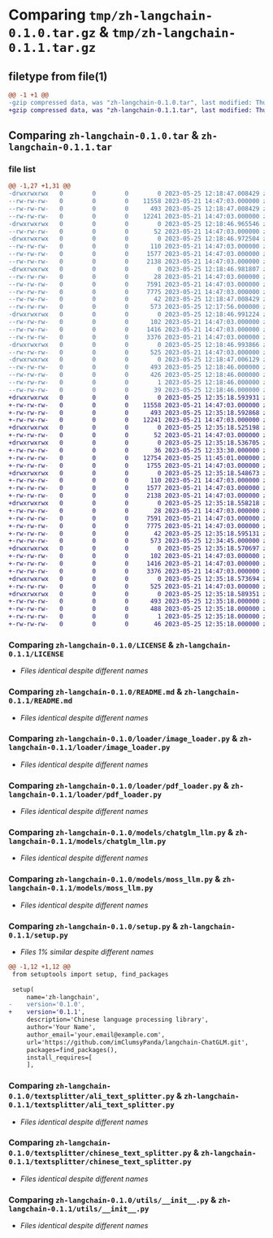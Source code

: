 # Comparing `tmp/zh-langchain-0.1.0.tar.gz` & `tmp/zh-langchain-0.1.1.tar.gz`

## filetype from file(1)

```diff
@@ -1 +1 @@
-gzip compressed data, was "zh-langchain-0.1.0.tar", last modified: Thu May 25 12:18:47 2023, max compression
+gzip compressed data, was "zh-langchain-0.1.1.tar", last modified: Thu May 25 12:35:18 2023, max compression
```

## Comparing `zh-langchain-0.1.0.tar` & `zh-langchain-0.1.1.tar`

### file list

```diff
@@ -1,27 +1,31 @@
-drwxrwxrwx   0        0        0        0 2023-05-25 12:18:47.008429 zh-langchain-0.1.0/
--rw-rw-rw-   0        0        0    11558 2023-05-21 14:47:03.000000 zh-langchain-0.1.0/LICENSE
--rw-rw-rw-   0        0        0      493 2023-05-25 12:18:47.008429 zh-langchain-0.1.0/PKG-INFO
--rw-rw-rw-   0        0        0    12241 2023-05-21 14:47:03.000000 zh-langchain-0.1.0/README.md
-drwxrwxrwx   0        0        0        0 2023-05-25 12:18:46.965546 zh-langchain-0.1.0/agent/
--rw-rw-rw-   0        0        0       52 2023-05-21 14:47:03.000000 zh-langchain-0.1.0/agent/__init__.py
-drwxrwxrwx   0        0        0        0 2023-05-25 12:18:46.972504 zh-langchain-0.1.0/loader/
--rw-rw-rw-   0        0        0      110 2023-05-21 14:47:03.000000 zh-langchain-0.1.0/loader/__init__.py
--rw-rw-rw-   0        0        0     1577 2023-05-21 14:47:03.000000 zh-langchain-0.1.0/loader/image_loader.py
--rw-rw-rw-   0        0        0     2138 2023-05-21 14:47:03.000000 zh-langchain-0.1.0/loader/pdf_loader.py
-drwxrwxrwx   0        0        0        0 2023-05-25 12:18:46.981807 zh-langchain-0.1.0/models/
--rw-rw-rw-   0        0        0       28 2023-05-21 14:47:03.000000 zh-langchain-0.1.0/models/__init__.py
--rw-rw-rw-   0        0        0     7591 2023-05-21 14:47:03.000000 zh-langchain-0.1.0/models/chatglm_llm.py
--rw-rw-rw-   0        0        0     7775 2023-05-21 14:47:03.000000 zh-langchain-0.1.0/models/moss_llm.py
--rw-rw-rw-   0        0        0       42 2023-05-25 12:18:47.008429 zh-langchain-0.1.0/setup.cfg
--rw-rw-rw-   0        0        0      573 2023-05-25 12:17:56.000000 zh-langchain-0.1.0/setup.py
-drwxrwxrwx   0        0        0        0 2023-05-25 12:18:46.991224 zh-langchain-0.1.0/textsplitter/
--rw-rw-rw-   0        0        0      102 2023-05-21 14:47:03.000000 zh-langchain-0.1.0/textsplitter/__init__.py
--rw-rw-rw-   0        0        0     1416 2023-05-21 14:47:03.000000 zh-langchain-0.1.0/textsplitter/ali_text_splitter.py
--rw-rw-rw-   0        0        0     3376 2023-05-21 14:47:03.000000 zh-langchain-0.1.0/textsplitter/chinese_text_splitter.py
-drwxrwxrwx   0        0        0        0 2023-05-25 12:18:46.993866 zh-langchain-0.1.0/utils/
--rw-rw-rw-   0        0        0      525 2023-05-21 14:47:03.000000 zh-langchain-0.1.0/utils/__init__.py
-drwxrwxrwx   0        0        0        0 2023-05-25 12:18:47.006129 zh-langchain-0.1.0/zh_langchain.egg-info/
--rw-rw-rw-   0        0        0      493 2023-05-25 12:18:46.000000 zh-langchain-0.1.0/zh_langchain.egg-info/PKG-INFO
--rw-rw-rw-   0        0        0      426 2023-05-25 12:18:46.000000 zh-langchain-0.1.0/zh_langchain.egg-info/SOURCES.txt
--rw-rw-rw-   0        0        0        1 2023-05-25 12:18:46.000000 zh-langchain-0.1.0/zh_langchain.egg-info/dependency_links.txt
--rw-rw-rw-   0        0        0       39 2023-05-25 12:18:46.000000 zh-langchain-0.1.0/zh_langchain.egg-info/top_level.txt
+drwxrwxrwx   0        0        0        0 2023-05-25 12:35:18.593931 zh-langchain-0.1.1/
+-rw-rw-rw-   0        0        0    11558 2023-05-21 14:47:03.000000 zh-langchain-0.1.1/LICENSE
+-rw-rw-rw-   0        0        0      493 2023-05-25 12:35:18.592868 zh-langchain-0.1.1/PKG-INFO
+-rw-rw-rw-   0        0        0    12241 2023-05-21 14:47:03.000000 zh-langchain-0.1.1/README.md
+drwxrwxrwx   0        0        0        0 2023-05-25 12:35:18.525198 zh-langchain-0.1.1/agent/
+-rw-rw-rw-   0        0        0       52 2023-05-21 14:47:03.000000 zh-langchain-0.1.1/agent/__init__.py
+drwxrwxrwx   0        0        0        0 2023-05-25 12:35:18.536705 zh-langchain-0.1.1/chains/
+-rw-rw-rw-   0        0        0       36 2023-05-25 12:33:30.000000 zh-langchain-0.1.1/chains/__init__.py
+-rw-rw-rw-   0        0        0    12754 2023-05-25 11:45:01.000000 zh-langchain-0.1.1/chains/local_doc_qa.py
+-rw-rw-rw-   0        0        0     1755 2023-05-21 14:47:03.000000 zh-langchain-0.1.1/chains/text_load.py
+drwxrwxrwx   0        0        0        0 2023-05-25 12:35:18.548673 zh-langchain-0.1.1/loader/
+-rw-rw-rw-   0        0        0      110 2023-05-21 14:47:03.000000 zh-langchain-0.1.1/loader/__init__.py
+-rw-rw-rw-   0        0        0     1577 2023-05-21 14:47:03.000000 zh-langchain-0.1.1/loader/image_loader.py
+-rw-rw-rw-   0        0        0     2138 2023-05-21 14:47:03.000000 zh-langchain-0.1.1/loader/pdf_loader.py
+drwxrwxrwx   0        0        0        0 2023-05-25 12:35:18.558218 zh-langchain-0.1.1/models/
+-rw-rw-rw-   0        0        0       28 2023-05-21 14:47:03.000000 zh-langchain-0.1.1/models/__init__.py
+-rw-rw-rw-   0        0        0     7591 2023-05-21 14:47:03.000000 zh-langchain-0.1.1/models/chatglm_llm.py
+-rw-rw-rw-   0        0        0     7775 2023-05-21 14:47:03.000000 zh-langchain-0.1.1/models/moss_llm.py
+-rw-rw-rw-   0        0        0       42 2023-05-25 12:35:18.595131 zh-langchain-0.1.1/setup.cfg
+-rw-rw-rw-   0        0        0      573 2023-05-25 12:34:45.000000 zh-langchain-0.1.1/setup.py
+drwxrwxrwx   0        0        0        0 2023-05-25 12:35:18.570697 zh-langchain-0.1.1/textsplitter/
+-rw-rw-rw-   0        0        0      102 2023-05-21 14:47:03.000000 zh-langchain-0.1.1/textsplitter/__init__.py
+-rw-rw-rw-   0        0        0     1416 2023-05-21 14:47:03.000000 zh-langchain-0.1.1/textsplitter/ali_text_splitter.py
+-rw-rw-rw-   0        0        0     3376 2023-05-21 14:47:03.000000 zh-langchain-0.1.1/textsplitter/chinese_text_splitter.py
+drwxrwxrwx   0        0        0        0 2023-05-25 12:35:18.573694 zh-langchain-0.1.1/utils/
+-rw-rw-rw-   0        0        0      525 2023-05-21 14:47:03.000000 zh-langchain-0.1.1/utils/__init__.py
+drwxrwxrwx   0        0        0        0 2023-05-25 12:35:18.589351 zh-langchain-0.1.1/zh_langchain.egg-info/
+-rw-rw-rw-   0        0        0      493 2023-05-25 12:35:18.000000 zh-langchain-0.1.1/zh_langchain.egg-info/PKG-INFO
+-rw-rw-rw-   0        0        0      488 2023-05-25 12:35:18.000000 zh-langchain-0.1.1/zh_langchain.egg-info/SOURCES.txt
+-rw-rw-rw-   0        0        0        1 2023-05-25 12:35:18.000000 zh-langchain-0.1.1/zh_langchain.egg-info/dependency_links.txt
+-rw-rw-rw-   0        0        0       46 2023-05-25 12:35:18.000000 zh-langchain-0.1.1/zh_langchain.egg-info/top_level.txt
```

### Comparing `zh-langchain-0.1.0/LICENSE` & `zh-langchain-0.1.1/LICENSE`

 * *Files identical despite different names*

### Comparing `zh-langchain-0.1.0/README.md` & `zh-langchain-0.1.1/README.md`

 * *Files identical despite different names*

### Comparing `zh-langchain-0.1.0/loader/image_loader.py` & `zh-langchain-0.1.1/loader/image_loader.py`

 * *Files identical despite different names*

### Comparing `zh-langchain-0.1.0/loader/pdf_loader.py` & `zh-langchain-0.1.1/loader/pdf_loader.py`

 * *Files identical despite different names*

### Comparing `zh-langchain-0.1.0/models/chatglm_llm.py` & `zh-langchain-0.1.1/models/chatglm_llm.py`

 * *Files identical despite different names*

### Comparing `zh-langchain-0.1.0/models/moss_llm.py` & `zh-langchain-0.1.1/models/moss_llm.py`

 * *Files identical despite different names*

### Comparing `zh-langchain-0.1.0/setup.py` & `zh-langchain-0.1.1/setup.py`

 * *Files 1% similar despite different names*

```diff
@@ -1,12 +1,12 @@
 from setuptools import setup, find_packages
 
 setup(
     name='zh-langchain',
-    version='0.1.0',
+    version='0.1.1',
     description='Chinese language processing library',
     author='Your Name',
     author_email='your.email@example.com',
     url='https://github.com/imClumsyPanda/langchain-ChatGLM.git',
     packages=find_packages(),
     install_requires=[
     ],
```

### Comparing `zh-langchain-0.1.0/textsplitter/ali_text_splitter.py` & `zh-langchain-0.1.1/textsplitter/ali_text_splitter.py`

 * *Files identical despite different names*

### Comparing `zh-langchain-0.1.0/textsplitter/chinese_text_splitter.py` & `zh-langchain-0.1.1/textsplitter/chinese_text_splitter.py`

 * *Files identical despite different names*

### Comparing `zh-langchain-0.1.0/utils/__init__.py` & `zh-langchain-0.1.1/utils/__init__.py`

 * *Files identical despite different names*

